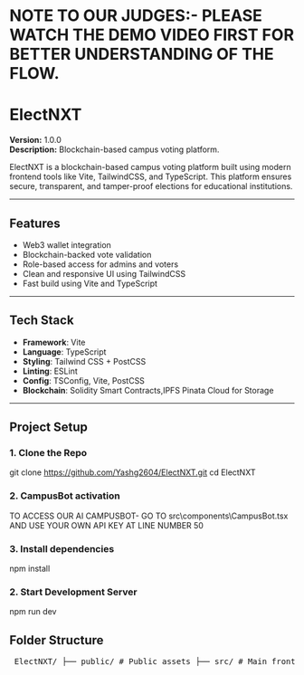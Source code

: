 # NOTE TO OUR JUDGES:- PLEASE WATCH THE DEMO VIDEO FIRST FOR BETTER UNDERSTANDING OF THE FLOW.


# ElectNXT

**Version:** 1.0.0  
**Description:** Blockchain-based campus voting platform.

ElectNXT is a blockchain-based campus voting platform built using modern frontend tools like Vite, TailwindCSS, and TypeScript. This platform ensures secure, transparent, and tamper-proof elections for educational institutions.

---

##  Features

- Web3 wallet integration  
- Blockchain-backed vote validation  
- Role-based access for admins and voters  
- Clean and responsive UI using TailwindCSS  
- Fast build using Vite and TypeScript  

---

##  Tech Stack
- **Framework**: Vite  
- **Language**: TypeScript  
- **Styling**: Tailwind CSS + PostCSS  
- **Linting**: ESLint  
- **Config**: TSConfig, Vite, PostCSS
- **Blockchain**: Solidity Smart Contracts,IPFS Pinata Cloud for Storage

---

##  Project Setup

### 1. Clone the Repo

git clone https://github.com/Yashg2604/ElectNXT.git
cd ElectNXT

### 2. CampusBot activation
TO ACCESS OUR AI CAMPUSBOT- GO TO src\components\CampusBot.tsx AND USE YOUR OWN API KEY AT LINE NUMBER 50

### 3. Install dependencies 

npm install

### 2. Start Development Server
npm run dev

## Folder Structure
<pre> ElectNXT/ ├── public/ # Public assets ├── src/ # Main frontend source code (React/TS) │ ├── components/ # Reusable UI components │ ├── pages/ # Route-based page components │ ├── hooks/ # Custom React hooks │ ├── utils/ # Utility functions/helpers │ ├── App.tsx # Root React component │ └── main.tsx # App entry point ├── index.html # Root HTML file ├── package.json # Project metadata and dependencies ├── package-lock.json # Exact versions of dependencies ├── tailwind.config.js # Tailwind CSS config ├── postcss.config.js # PostCSS config for Tailwind ├── tsconfig.json # TypeScript config ├── tsconfig.app.json # TS config for app ├── tsconfig.node.json # TS config for Node parts (if any) ├── vite.config.ts # Vite build tool config ├── .vscode/ # VS Code workspace settings │ └── settings.json ├── config.json │ └── README.md # Project documentation </pre>

